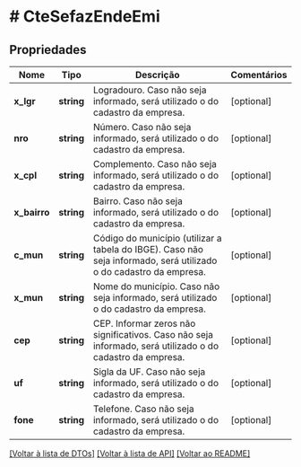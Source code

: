 # # CteSefazEndeEmi

## Propriedades

Nome | Tipo | Descrição | Comentários
------------ | ------------- | ------------- | -------------
**x_lgr** | **string** | Logradouro.  Caso não seja informado, será utilizado o do cadastro da empresa. | [optional]
**nro** | **string** | Número.  Caso não seja informado, será utilizado o do cadastro da empresa. | [optional]
**x_cpl** | **string** | Complemento.  Caso não seja informado, será utilizado o do cadastro da empresa. | [optional]
**x_bairro** | **string** | Bairro.  Caso não seja informado, será utilizado o do cadastro da empresa. | [optional]
**c_mun** | **string** | Código do município (utilizar a tabela do IBGE).  Caso não seja informado, será utilizado o do cadastro da empresa. | [optional]
**x_mun** | **string** | Nome do município.  Caso não seja informado, será utilizado o do cadastro da empresa. | [optional]
**cep** | **string** | CEP.  Informar zeros não significativos.  Caso não seja informado, será utilizado o do cadastro da empresa. | [optional]
**uf** | **string** | Sigla da UF.  Caso não seja informado, será utilizado o do cadastro da empresa. | [optional]
**fone** | **string** | Telefone.  Caso não seja informado, será utilizado o do cadastro da empresa. | [optional]

[[Voltar à lista de DTOs]](../../README.md#models) [[Voltar à lista de API]](../../README.md#endpoints) [[Voltar ao README]](../../README.md)
